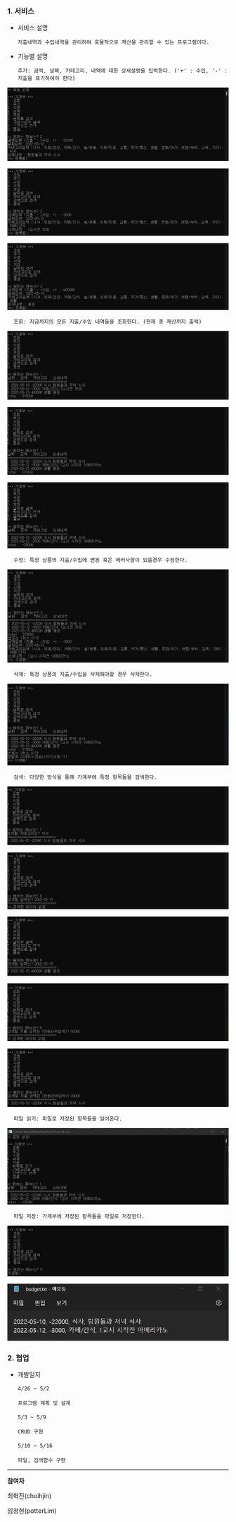 ### 1. 서비스
* 서비스 설명

      지출내역과 수입내역을 관리하여 효율적으로 재산을 관리할 수 있는 프로그램이다.
* 기능별 설명

      추가: 금액, 날짜, 카테고리, 내역에 대한 상세설명을 입력한다. ('+' : 수입, '-' : 지출을 표기하여야 한다)

![](https://github.com/s21900772/miniProject/blob/main/screenshots/final/1.png)

![](https://github.com/s21900772/miniProject/blob/main/screenshots/final/2.png)

![](https://github.com/s21900772/miniProject/blob/main/screenshots/final/3.png)

      조회: 지금까지의 모든 지출/수입 내역들을 조회한다. (현재 총 재산까지 출력)
        
![](https://github.com/s21900772/miniProject/blob/main/screenshots/final/4.png)

![](https://github.com/s21900772/miniProject/blob/main/screenshots/final/6.png)

![](https://github.com/s21900772/miniProject/blob/main/screenshots/final/11.png)
    
      수정: 특정 상품의 지출/수입에 변동 혹은 에러사항이 있을경우 수정한다.

![](https://github.com/s21900772/miniProject/blob/main/screenshots/final/5.png)

      삭제: 특정 상품의 지출/수입을 삭제해야할 경우 삭제한다.

![](https://github.com/s21900772/miniProject/blob/main/screenshots/final/10.png)

      검색: 다양한 방식을 통해 가계부에 특정 항목들을 검색한다.
![](https://github.com/s21900772/miniProject/blob/main/screenshots/final/7.png)

![](https://github.com/s21900772/miniProject/blob/main/screenshots/final/8.png)

![](https://github.com/s21900772/miniProject/blob/main/screenshots/final/9.png)

![](https://github.com/s21900772/miniProject/blob/main/screenshots/final/15.png)

![](https://github.com/s21900772/miniProject/blob/main/screenshots/final/16.png)

      파일 읽기: 파일로 저장된 항목들을 읽어온다.

![](https://github.com/s21900772/miniProject/blob/main/screenshots/final/14.png)

      파일 저장: 가계부에 저장된 항목들을 파일로 저장한다.
![](https://github.com/s21900772/miniProject/blob/main/screenshots/final/12.png)

![](https://github.com/s21900772/miniProject/blob/main/screenshots/final/13.png)


### 2. 협업
* 개발일지

      4/26 ~ 5/2

      프로그램 계획 및 설계

      5/3 ~ 5/9

      CRUD 구현

      5/10 ~ 5/16

      파일, 검색함수 구현
***



__참여자__

최혁진(choihjin)

임청현(potterLim)
